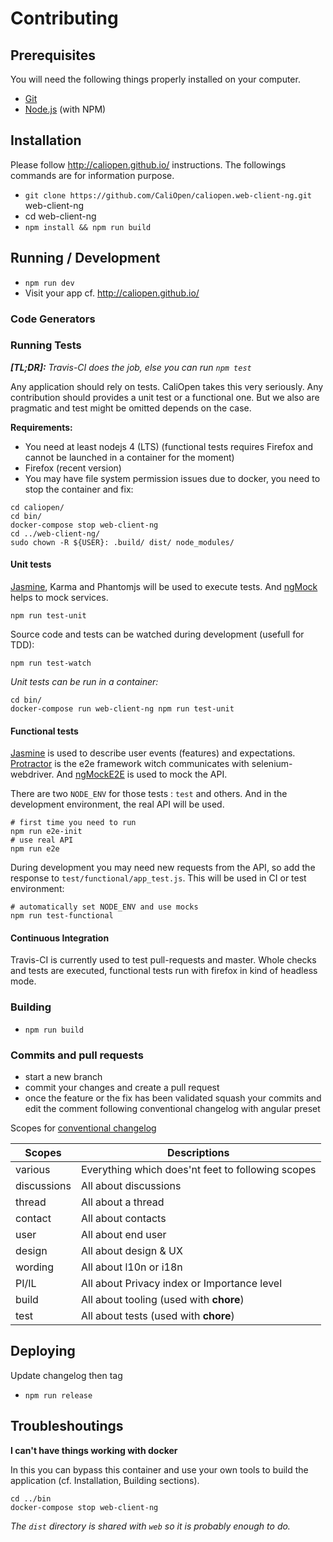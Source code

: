 # Contributing

## Prerequisites

You will need the following things properly installed on your computer.

* [Git](http://git-scm.com/)
* [Node.js](http://nodejs.org/) (with NPM)

## Installation

Please follow http://caliopen.github.io/ instructions. The followings commands are for information
purpose.

* `git clone https://github.com/CaliOpen/caliopen.web-client-ng.git` web-client-ng
* cd web-client-ng
* `npm install && npm run build`

## Running / Development

* `npm run dev`
* Visit your app cf. http://caliopen.github.io/

### Code Generators

### Running Tests

_**[TL;DR]:** Travis-CI does the job, else you can run `npm test`_

Any application should rely on tests. CaliOpen takes this very seriously.
Any contribution should provides a unit test or a functional one. But we also are pragmatic and test
might be omitted depends on the case.

**Requirements:**

* You need at least nodejs 4 (LTS) (functional tests requires Firefox and cannot be launched in a
container for the moment)
* Firefox (recent version)
* You may have file system permission issues due to docker, you need to stop the container and fix:

```
cd caliopen/
cd bin/
docker-compose stop web-client-ng
cd ../web-client-ng/
sudo chown -R ${USER}: .build/ dist/ node_modules/
```

#### Unit tests

[Jasmine][1], Karma and Phantomjs will be used to execute tests. And [ngMock][4] helps to mock
services.

```
npm run test-unit
```

Source code and tests can be watched during development (usefull for TDD):

```
npm run test-watch
```

_Unit tests can be run in a container:_

```
cd bin/
docker-compose run web-client-ng npm run test-unit
```

#### Functional tests

[Jasmine][1] is used to describe user events (features) and expectations. [Protractor][2] is the
e2e framework witch communicates with selenium-webdriver. And [ngMockE2E][3] is used to mock the API.

There are two `NODE_ENV` for those tests : `test` and others.
And in the development environment, the real API will be used.

```
# first time you need to run
npm run e2e-init
# use real API
npm run e2e
```

During development you may need new requests from the API, so add the response to
`test/functional/app_test.js`. This will be used in CI or test environment:

```
# automatically set NODE_ENV and use mocks
npm run test-functional
```

#### Continuous Integration

Travis-CI is currently used to test pull-requests and master. Whole checks and tests are executed,
functional tests run with firefox in kind of headless mode.

### Building

* `npm run build`

### Commits and pull requests

- start a new branch
- commit your changes and create a pull request
- once the feature or the fix has been validated squash your commits and edit the comment following
conventional changelog with angular preset

Scopes for [conventional changelog](https://github.com/ajoslin/conventional-changelog)

| Scopes      | Descriptions                                        |
|-------------|-----------------------------------------------------|
| various     | Everything which does'nt feet to following scopes   |
| discussions | All about discussions                               |
| thread      | All about a thread                                  |
| contact     | All about contacts                                  |
| user        | All about end user                                  |
| design      | All about design & UX                               |
| wording     | All about l10n or i18n                              |
| PI/IL       | All about Privacy index or Importance level         |
| build       | All about tooling (used with **chore**)             |
| test        | All about tests (used with  **chore**)              |

## Deploying

Update changelog then tag

* `npm run release`

## Troubleshoutings

**I can't have things working with docker**

In this you can bypass this container and use your own tools to build the application (cf.
Installation, Building sections).

```
cd ../bin
docker-compose stop web-client-ng
```

_The `dist` directory is shared with `web` so it is probably enough to do._


[1]: http://jasmine.github.io
[2]: http://www.protractortest.org
[3]: https://docs.angularjs.org/api/ngMockE2E
[4]: https://docs.angularjs.org/api/ngMock
